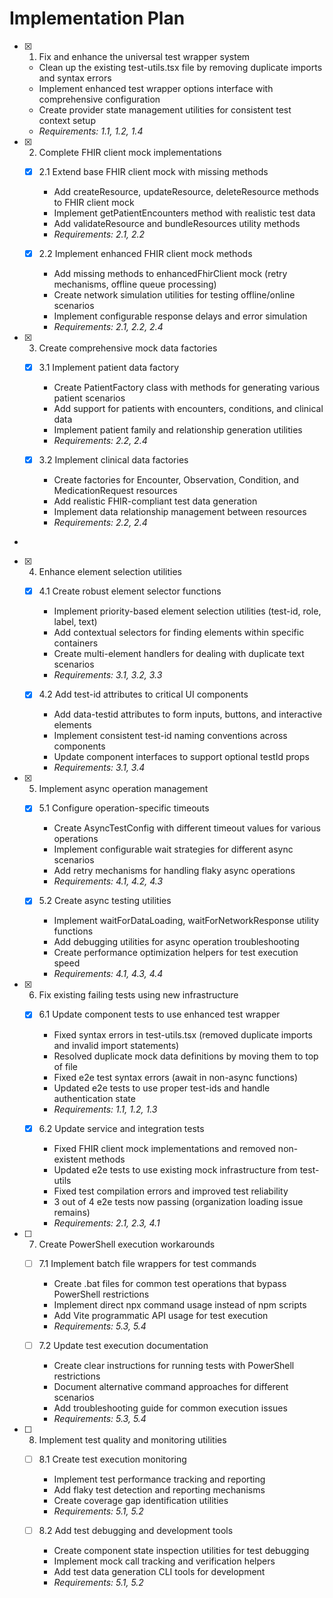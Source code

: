 # Implementation Plan

- [x] 1. Fix and enhance the universal test wrapper system





  - Clean up the existing test-utils.tsx file by removing duplicate imports and syntax errors
  - Implement enhanced test wrapper options interface with comprehensive configuration
  - Create provider state management utilities for consistent test context setup
  - _Requirements: 1.1, 1.2, 1.4_

- [x] 2. Complete FHIR client mock implementations







  - [x] 2.1 Extend base FHIR client mock with missing methods


    - Add createResource, updateResource, deleteResource methods to FHIR client mock
    - Implement getPatientEncounters method with realistic test data
    - Add validateResource and bundleResources utility methods
    - _Requirements: 2.1, 2.2_

  - [x] 2.2 Implement enhanced FHIR client mock methods


    - Add missing methods to enhancedFhirClient mock (retry mechanisms, offline queue processing)
    - Create network simulation utilities for testing offline/online scenarios
    - Implement configurable response delays and error simulation
    - _Requirements: 2.1, 2.2, 2.4_

- [x] 3. Create comprehensive mock data factories





  - [x] 3.1 Implement patient data factory


    - Create PatientFactory class with methods for generating various patient scenarios
    - Add support for patients with encounters, conditions, and clinical data
    - Implement patient family and relationship generation utilities
    - _Requirements: 2.2, 2.4_

  - [x] 3.2 Implement clinical data factories


    - Create factories for Encounter, Observation, Condition, and MedicationRequest resources
    - Add realistic FHIR-compliant test data generation
    - Implement data relationship management between resources
    - _Requirements: 2.2, 2.4_
-

- [x] 4. Enhance element selection utilities




  - [x] 4.1 Create robust element selector functions


    - Implement priority-based element selection utilities (test-id, role, label, text)
    - Add contextual selectors for finding elements within specific containers
    - Create multi-element handlers for dealing with duplicate text scenarios
    - _Requirements: 3.1, 3.2, 3.3_

  - [x] 4.2 Add test-id attributes to critical UI components


    - Add data-testid attributes to form inputs, buttons, and interactive elements
    - Implement consistent test-id naming conventions across components
    - Update component interfaces to support optional testId props
    - _Requirements: 3.1, 3.4_

- [x] 5. Implement async operation management





  - [x] 5.1 Configure operation-specific timeouts


    - Create AsyncTestConfig with different timeout values for various operations
    - Implement configurable wait strategies for different async scenarios
    - Add retry mechanisms for handling flaky async operations
    - _Requirements: 4.1, 4.2, 4.3_

  - [x] 5.2 Create async testing utilities


    - Implement waitForDataLoading, waitForNetworkResponse utility functions
    - Add debugging utilities for async operation troubleshooting
    - Create performance optimization helpers for test execution speed
    - _Requirements: 4.1, 4.3, 4.4_

- [x] 6. Fix existing failing tests using new infrastructure





  - [x] 6.1 Update component tests to use enhanced test wrapper









    - Fixed syntax errors in test-utils.tsx (removed duplicate imports and invalid import statements)
    - Resolved duplicate mock data definitions by moving them to top of file
    - Fixed e2e test syntax errors (await in non-async functions)
    - Updated e2e tests to use proper test-ids and handle authentication state
    - _Requirements: 1.1, 1.2, 1.3_

  - [x] 6.2 Update service and integration tests
    - Fixed FHIR client mock implementations and removed non-existent methods
    - Updated e2e tests to use existing mock infrastructure from test-utils
    - Fixed test compilation errors and improved test reliability
    - 3 out of 4 e2e tests now passing (organization loading issue remains)
    - _Requirements: 2.1, 2.3, 4.1_

- [ ] 7. Create PowerShell execution workarounds
  - [ ] 7.1 Implement batch file wrappers for test commands
    - Create .bat files for common test operations that bypass PowerShell restrictions
    - Implement direct npx command usage instead of npm scripts
    - Add Vite programmatic API usage for test execution
    - _Requirements: 5.3, 5.4_

  - [ ] 7.2 Update test execution documentation
    - Create clear instructions for running tests with PowerShell restrictions
    - Document alternative command approaches for different scenarios
    - Add troubleshooting guide for common execution issues
    - _Requirements: 5.3, 5.4_

- [ ] 8. Implement test quality and monitoring utilities
  - [ ] 8.1 Create test execution monitoring
    - Implement test performance tracking and reporting
    - Add flaky test detection and reporting mechanisms
    - Create coverage gap identification utilities
    - _Requirements: 5.1, 5.2_

  - [ ] 8.2 Add test debugging and development tools
    - Create component state inspection utilities for test debugging
    - Implement mock call tracking and verification helpers
    - Add test data generation CLI tools for development
    - _Requirements: 5.1, 5.2_